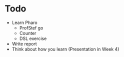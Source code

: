 # Todo

- Learn Pharo
  -  ProfStef go
  - Counter
  - DSL exercise
- Write report
- Think about how you learn (Presentation in Week 4)
